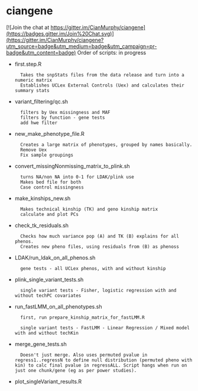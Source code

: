 ciangene
========

[![Join the chat at https://gitter.im/CianMurphy/ciangene](https://badges.gitter.im/Join%20Chat.svg)](https://gitter.im/CianMurphy/ciangene?utm_source=badge&utm_medium=badge&utm_campaign=pr-badge&utm_content=badge)
Order of scripts: in progress


* first.step.R

		Takes the snpStats files from the data release and turn into a numeric matrix
		Establishes UCLex External Controls (Uex) and calculates their summary stats

* variant_filtering/qc.sh
		
		filters by Uex missingness and MAF
		filters by function - gene tests
		add hwe filter

* new_make_phenotype_file.R

		Creates a large matrix of phenotypes, grouped by names basically.
		Remove Uex
		Fix sample groupings

* convert_missingNonmissing_matrix_to_plink.sh

		turns NA/non NA into 0-1 for LDAK/plink use
		Makes bed file for both 
		Case control missingness

* make_kinships_new.sh

		Makes technical kinship (TK) and geno kinship matrix
		calculate and plot PCs

* check_tk_residuals.sh
		
		Checks how much variance pop (A) and TK (B) explains for all phenos. 
		Creates new pheno files, using residuals from (B) as phenoss 

* LDAK/run_ldak_on_all_phenos.sh

		gene tests - all UCLex phenos, with and without kinship

* plink_single_variant_tests.sh

		single variant tests - Fisher, logistic regression with and without techPC covariates 

* run_fastLMM_on_all_phenotypes.sh 
	
		first, run prepare_kinship_matrix_for_fastLMM.R

		single variant tests - FastLMM - Linear Regression / Mixed model with and without techKin


* merge_gene_tests.sh
	
		Doesn't just merge. Also uses permuted pvalue in regress1..regressN to define null distribution (permuted pheno with kin) to calc final pvalue in regressALL. Script hangs when run on just one chunk/gene (eg as per power studies). 

* plot_singleVariant_results.R
